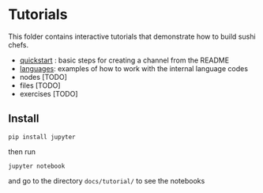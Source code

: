 Tutorials
=========

This folder contains interactive tutorials that demonstrate how to build sushi chefs.

  - [quickstart](quikstart.ipynb) : basic steps for creating a channel from the README
  - [languages](languages.ipynb): examples of how to work with the internal language codes
  - nodes [TODO]
  - files [TODO]
  - exercises [TODO]



Install
-------

    pip install jupyter

then run

    jupyter notebook

and go to the directory `docs/tutorial/` to see the notebooks


